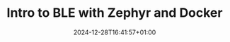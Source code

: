 ---
title: "Intro to BLE with Zephyr and Docker"
date: 2024-12-28T16:41:57+01:00
draft: false
weight: 1
ShowToc: true
---